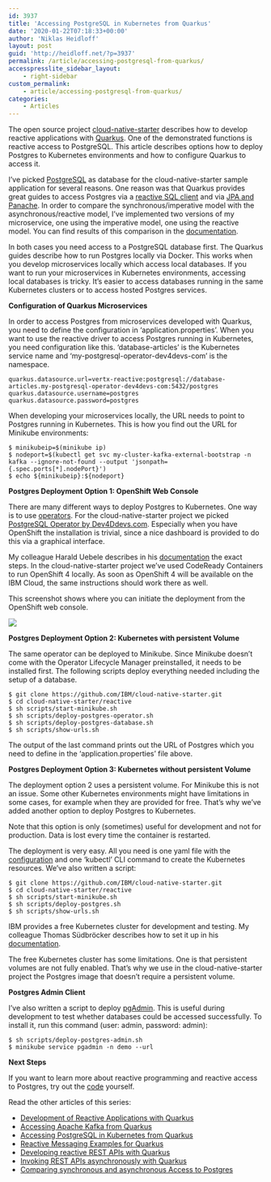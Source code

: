 ```yaml
---
id: 3937
title: 'Accessing PostgreSQL in Kubernetes from Quarkus'
date: '2020-01-22T07:18:33+00:00'
author: 'Niklas Heidloff'
layout: post
guid: 'http://heidloff.net/?p=3937'
permalink: /article/accessing-postgresql-from-quarkus/
accesspresslite_sidebar_layout:
    - right-sidebar
custom_permalink:
    - article/accessing-postgresql-from-quarkus/
categories:
    - Articles
---
```


The open source project [cloud-native-starter](https://github.com/IBM/cloud-native-starter/tree/master/reactive) describes how to develop reactive applications with [Quarkus](https://quarkus.io/). One of the demonstrated functions is reactive access to PostgreSQL. This article describes options how to deploy Postgres to Kubernetes environments and how to configure Quarkus to access it.

I’ve picked [PostgreSQL](https://www.postgresql.org/) as database for the cloud-native-starter sample application for several reasons. One reason was that Quarkus provides great guides to access Postgres via a [reactive SQL client](https://quarkus.io/guides/reactive-sql-clients) and via [JPA and Panache](https://quarkus.io/guides/hibernate-orm-panache). In order to compare the synchronous/imperative model with the asynchronous/reactive model, I’ve implemented two versions of my microservice, one using the imperative model, one using the reactive model. You can find results of this comparison in the [documentation](https://github.com/IBM/cloud-native-starter/blob/master/reactive/documentation/LoadTests.md).

In both cases you need access to a PostgreSQL database first. The Quarkus guides describe how to run Postgres locally via Docker. This works when you develop microservices locally which access local databases. If you want to run your microservices in Kubernetes environments, accessing local databases is tricky. It’s easier to access databases running in the same Kubernetes clusters or to access hosted Postgres services.

**Configuration of Quarkus Microservices**

In order to access Postgres from microservices developed with Quarkus, you need to define the configuration in ‘application.properties’. When you want to use the reactive driver to access Postgres running in Kubernetes, you need configuration like this. ‘database-articles’ is the Kubernetes service name and ‘my-postgresql-operator-dev4devs-com’ is the namespace.

```
quarkus.datasource.url=vertx-reactive:postgresql://database-articles.my-postgresql-operator-dev4devs-com:5432/postgres
quarkus.datasource.username=postgres
quarkus.datasource.password=postgres
```

When developing your microservices locally, the URL needs to point to Postgres running in Kubernetes. This is how you find out the URL for Minikube environments:

```
$ minikubeip=$(minikube ip)
$ nodeport=$(kubectl get svc my-cluster-kafka-external-bootstrap -n kafka --ignore-not-found --output 'jsonpath={.spec.ports[*].nodePort}')
$ echo ${minikubeip}:${nodeport}  
```

**Postgres Deployment Option 1: OpenShift Web Console**

There are many different ways to deploy Postgres to Kubernetes. One way is to use [operators](https://operatorhub.io/?keyword=postgre). For the cloud-native-starter project we picked [PostgreSQL Operator by Dev4Ddevs.com](https://operatorhub.io/operator/postgresql-operator-dev4devs-com). Especially when you have OpenShift the installation is trivial, since a nice dashboard is provided to do this via a graphical interface.

My colleague Harald Uebele describes in his [documentation](https://github.com/IBM/cloud-native-starter/blob/master/reactive/documentation/OpenShift4.md) the exact steps. In the cloud-native-starter project we’ve used CodeReady Containers to run OpenShift 4 locally. As soon as OpenShift 4 will be available on the IBM Cloud, the same instructions should work there as well.

This screenshot shows where you can initiate the deployment from the OpenShift web console.

![](../../wp-content/uploads/2020/01/operatorhub-postgres.png)

**Postgres Deployment Option 2: Kubernetes with persistent Volume**

The same operator can be deployed to Minikube. Since Minikube doesn’t come with the Operator Lifecycle Manager preinstalled, it needs to be installed first. The following scripts deploy everything needed including the setup of a database.

```
$ git clone https://github.com/IBM/cloud-native-starter.git
$ cd cloud-native-starter/reactive
$ sh scripts/start-minikube.sh
$ sh scripts/deploy-postgres-operator.sh
$ sh scripts/deploy-postgres-database.sh
$ sh scripts/show-urls.sh
```

The output of the last command prints out the URL of Postgres which you need to define in the ‘application.properties’ file above.

**Postgres Deployment Option 3: Kubernetes without persistent Volume**

The deployment option 2 uses a persistent volume. For Minikube this is not an issue. Some other Kubernetes environments might have limitations in some cases, for example when they are provided for free. That’s why we’ve added another option to deploy Postgres to Kubernetes.

Note that this option is only (sometimes) useful for development and not for production. Data is lost every time the container is restarted.

The deployment is very easy. All you need is one yaml file with the [configuration](https://github.com/IBM/cloud-native-starter/blob/master/reactive/iks-scripts/postgres.yaml) and one ‘kubectl’ CLI command to create the Kubernetes resources. We’ve also written a script:

```
$ git clone https://github.com/IBM/cloud-native-starter.git
$ cd cloud-native-starter/reactive
$ sh scripts/start-minikube.sh
$ sh scripts/deploy-postgres.sh
$ sh scripts/show-urls.sh
```

IBM provides a free Kubernetes cluster for development and testing. My colleague Thomas Südbröcker describes how to set it up in his [documentation](https://github.com/IBM/cloud-native-starter/blob/master/reactive/documentation/IKS.md).

The free Kubernetes cluster has some limitations. One is that persistent volumes are not fully enabled. That’s why we use in the cloud-native-starter project the Postgres image that doesn’t require a persistent volume.

**Postgres Admin Client**

I’ve also written a script to deploy [pgAdmin](https://www.pgadmin.org/). This is useful during development to test whether databases could be accessed successfully. To install it, run this command (user: admin, password: admin):

```
$ sh scripts/deploy-postgres-admin.sh
$ minikube service pgadmin -n demo --url
```

**Next Steps**

If you want to learn more about reactive programming and reactive access to Postgres, try out the [code](https://github.com/IBM/cloud-native-starter/tree/master/reactive) yourself.

Read the other articles of this series:

- [Development of Reactive Applications with Quarkus](http://heidloff.net/article-development-reactive-applications-quarkus/)
- [Accessing Apache Kafka from Quarkus](http://heidloff.net/article/accessing-apache-kafka-from-quarkus/)
- [Accessing PostgreSQL in Kubernetes from Quarkus](http://heidloff.net/article/accessing-postgresql-from-quarkus/)
- [Reactive Messaging Examples for Quarkus](http://heidloff.net/article/reactive-messaging-examples-quarkus/)
- [Developing reactive REST APIs with Quarkus](http://heidloff.net/article/developing-reactive-rest-apis-with-quarkus/)
- [Invoking REST APIs asynchronously with Quarkus](http://heidloff.net/article/invoking-rest-apis-asynchronously-with-quarkus/)
- [Comparing synchronous and asynchronous Access to Postgres](http://heidloff.net/article/comparing-synchronous-asynchronous-access-postgresql/)